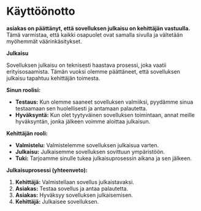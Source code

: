 # Käyttöönotto

**asiakas on päättänyt, että sovelluksen julkaisu on kehittäjän vastuulla.** Tämä varmistaa, että kaikki osapuolet ovat samalla sivulla ja vältetään myöhemmät väärinkäsitykset.

**Julkaisu**

Sovelluksen julkaisu on teknisesti haastava prosessi, joka vaatii erityisosaamista. Tämän vuoksi olemme päättäneet, että sovelluksen julkaisu tapahtuu kehittäjän toimesta.

**Sinun roolisi:**

*   **Testaus:** Kun olemme saaneet sovelluksen valmiiksi, pyydämme sinua testaamaan sen huolellisesti ja antamaan palautetta.
*   **Hyväksyntä:** Kun olet tyytyväinen sovelluksen toimintaan, annat meille hyväksyntän, jonka jälkeen voimme aloittaa julkaisun.

**Kehittäjän rooli:**

*   **Valmistelu:** Valmistelemme sovelluksen julkaisua varten.
*   **Julkaisu:** Julkaisemme sovelluksen sovittuun ympäristöön.
*   **Tuki:** Tarjoamme sinulle tukea julkaisuprosessin aikana ja sen jälkeen.

**Julkaisuprosessi (yhteenveto):**

1.  **Kehittäjä:** Valmistellaan sovellus julkaistavaksi.
2.  **Asiakas:** Testaa sovellus ja antaa palautetta.
3.  **Asiakas:** Hyväksyy sovelluksen julkaisemisen.
4.  **Kehittäjä:** Julkaisee sovelluksen.
